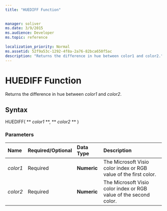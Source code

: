 ```yaml
---
title: "HUEDIFF Function"
 
 
manager: soliver
ms.date: 3/9/2015
ms.audience: Developer
ms.topic: reference
 
localization_priority: Normal
ms.assetid: 52f9a53c-1292-4f8a-2a76-82bca650f5ac
description: "Returns the difference in hue between color1 and color2."
---
```


# HUEDIFF Function

Returns the difference in hue between  _color1_ and  _color2_.
  
## Syntax

HUEDIFF( ** *color1* **, ** *color2* ** ) 
  
### Parameters

|**Name**|**Required/Optional**|**Data Type**|**Description**|
|:-----|:-----|:-----|:-----|
| _color1_ <br/> |Required  <br/> |**Numeric** <br/> |The Microsoft Visio color index or RGB value of the first color.  <br/> |
| _color2_ <br/> |Required  <br/> |**Numeric** <br/> |The Microsoft Visio color index or RGB value of the second color.  <br/> |
   


